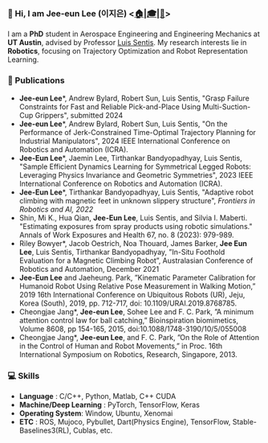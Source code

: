 ### :wave: Hi, I am Jee-eun Lee (이지은) <[:house:](https://jeeeunlee.github.io/)|[:mortar_board:](https://scholar.google.com/citations?user=40I6sZIAAAAJ&hl=en)|[:page_facing_up:](https://github.com/jeeeunlee/jeeeunlee/blob/main/CV_jelee_2023Mar.pdf)>

I am a **PhD** student in Aerospace Engineering and Engineering Mechanics at **UT Austin**, advised by Professor [Luis Sentis](https://sites.utexas.edu/hcrl/). My research interests lie in **Robotics**, focusing on Trajectory Optimization and Robot Representation Learning.


### :page_facing_up: Publications
- **Jee-eun Lee***, Andrew Bylard, Robert Sun, Luis Sentis, "Grasp Failure Constraints for Fast and Reliable Pick-and-Place Using Multi-Suction-Cup Grippers", submitted 2024
- **Jee-eun Lee***, Andrew Bylard, Robert Sun, Luis Sentis, "On the Performance of Jerk-Constrained Time-Optimal Trajectory Planning for Industrial Manipulators", 2024 IEEE International Conference on Robotics and Automation (ICRA).
- **Jee-Eun Lee***, Jaemin Lee, Tirthankar Bandyopadhyay, Luis Sentis, "Sample Efficient Dynamics Learning for Symmetrical Legged Robots: Leveraging Physics Invariance and Geometric Symmetries", 2023 IEEE International Conference on Robotics and Automation (ICRA).
- **Jee-Eun Lee***, Tirthankar Bandyopadhyay, Luis Sentis, "Adaptive robot climbing with magnetic feet in unknown slippery structure", _Frontiers in Robotics and AI, 2022_
- Shin, Mi K., Hua Qian, **Jee-Eun Lee**, Luis Sentis, and Silvia I. Maberti. "Estimating exposures from spray products using robotic simulations." Annals of Work Exposures and Health 67, no. 8 (2023): 979-989.
- Riley Bowyer*, Jacob Oestrich, Noa Thouard, James Barker, **Jee Eun Lee**, Luis Sentis, Tirthankar Bandyopadhyay, ”In-Situ Foothold Evaluation for a Magnetic Climbing Robot”, Australasian Conference of Robotics and Automation, December 2021
- **Jee-Eun Lee** and Jaeheung. Park, ”Kinematic Parameter Calibration for Humanoid Robot Using Relative Pose Measurement in Walking Motion,” 2019 16th International Conference on Ubiquitous Robots (UR), Jeju, Korea (South), 2019, pp. 712-717, doi: 10.1109/URAI.2019.8768785.
- Cheongjae Jang*, **Jee-eun Lee**, Sohee Lee and F. C. Park, ”A minimum attention control law for ball catching,” Bioinspiration biomimetics, Volume 8608, pp 154-165, 2015, doi:10.1088/1748-3190/10/5/055008
- Cheongjae Jang*, **Jee-eun Lee**, and F. C. Park, ”On the Role of Attention in the Control of Human and Robot Movements,” in Proc. 16th International Symposium on Robotics, Research, Singapore, 2013.


### :computer: Skills
- **Language** : C/C++, Python, Matlab, C++ CUDA
- **Machine/Deep Learning** : PyTorch, TensorFlow, Keras
- **Operating System**: Window, Ubuntu, Xenomai
- **ETC** : ROS, Mujoco, Pybullet, Dart(Physics Engine), TensorFlow, Stable-Baselines3(RL), Cublas, etc.

<!--
**jeeeunlee/jeeeunlee** is a ✨ _special_ ✨ repository because its `README.md` (this file) appears on your GitHub profile.
- 🔭 I’m currently working on ...
- 🌱 I’m currently learning ...
- 👯 I’m looking to collaborate on ...
- 🤔 I’m looking for help with ...
- 💬 Ask me about ...
- 📫 How to reach me: ...
- 😄 Pronouns: ...
- ⚡ Fun fact: ...
-->


